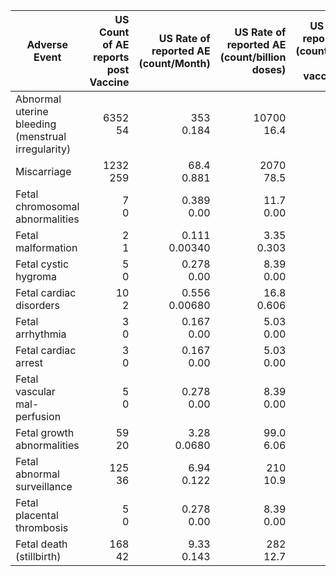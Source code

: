| Adverse Event | US Count of AE reports post Vaccine | US Rate of reported AE<br/>(count/Month) | US Rate of reported AE<br/>(count/billion doses) | US Rate of reported AE<br/>(count/billion people vaccinated) |
| --- | --: | --: | --: | --: |
| Abnormal uterine bleeding (menstrual irregularity) | 6352<br/>54 | 353<br/>0.184 | 10700<br/>16.4 | 24400<br/>139 |
| Miscarriage | 1232<br/>259 | 68.4<br/>0.881 | 2070<br/>78.5 | 4740<br/>666 |
| Fetal chromosomal abnormalities | 7<br/>0 | 0.389<br/>0.00 | 11.7<br/>0.00 | 26.9<br/>0.00 |
| Fetal malformation | 2<br/>1 | 0.111<br/>0.00340 | 3.35<br/>0.303 | 7.69<br/>2.57 |
| Fetal cystic hygroma | 5<br/>0 | 0.278<br/>0.00 | 8.39<br/>0.00 | 19.2<br/>0.00 |
| Fetal cardiac disorders | 10<br/>2 | 0.556<br/>0.00680 | 16.8<br/>0.606 | 38.5<br/>5.15 |
| Fetal arrhythmia | 3<br/>0 | 0.167<br/>0.00 | 5.03<br/>0.00 | 11.5<br/>0.00 |
| Fetal cardiac arrest | 3<br/>0 | 0.167<br/>0.00 | 5.03<br/>0.00 | 11.5<br/>0.00 |
| Fetal vascular mal-perfusion | 5<br/>0 | 0.278<br/>0.00 | 8.39<br/>0.00 | 19.2<br/>0.00 |
| Fetal growth abnormalities | 59<br/>20 | 3.28<br/>0.0680 | 99.0<br/>6.06 | 227<br/>51.5 |
| Fetal abnormal surveillance | 125<br/>36 | 6.94<br/>0.122 | 210<br/>10.9 | 481<br/>92.6 |
| Fetal placental thrombosis | 5<br/>0 | 0.278<br/>0.00 | 8.39<br/>0.00 | 19.2<br/>0.00 |
| Fetal death (stillbirth) | 168<br/>42 | 9.33<br/>0.143 | 282<br/>12.7 | 646<br/>108 |
